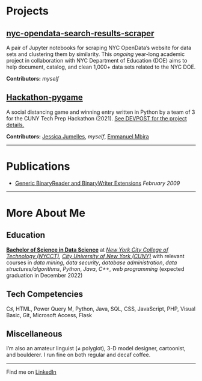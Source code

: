 # Projects

## [nyc-opendata-search-results-scraper](https://github.com/LiKenun/nyc-opendata-search-results-scraper)

A pair of Jupyter notebooks for scraping NYC OpenData’s website for data sets and clustering them by similarity. This *ongoing* year-long academic project in collaboration with NYC Department of Education (DOE) aims to help document, catalog, and clean 1,000+ data sets related to the NYC DOE.

**Contributors:** *myself*

## [Hackathon-pygame](https://github.com/jessicajumelles/Hackathon-pygame)

A social distancing game and winning entry written in Python by a team of 3 for the CUNY Tech Prep Hackathon (2021). [See DEVPOST for the project details.](https://devpost.com/software/the-fight-against-covid)

**Contributors:** [Jessica Jumelles](https://github.com/jessicajumelles), *myself*, [Emmanuel Mbira](https://github.com/mbiraemmanuel)

--------------------------------------------------------------------------------

# Publications

* [Generic BinaryReader and BinaryWriter Extensions](https://www.codeproject.com/Articles/33713/Generic-BinaryReader-and-BinaryWriter-Extensions) *February 2009*

--------------------------------------------------------------------------------

# More About Me

## Education

**[Bachelor of Science in Data Science](http://www.citytech.cuny.edu/computer-systems/data-science-bs.aspx)** at *[New York City College of Technology (NYCCT)](https://www.citytech.cuny.edu/), [City University of New York (CUNY)](https://www.cuny.edu/)* with relevant courses in *data mining*, *data security*, *database administration*, *data structures/algorithms*, *Python*, *Java*, *C++*, *web programming* (expected graduation in December 2022)

## Tech Competencies

C♯, HTML, Power Query M, Python, Java, SQL, CSS, JavaScript, PHP, Visual Basic, Git, Microsoft Access, Flask

## Miscellaneous

I’m also an amateur linguist (≠ polyglot), 3-D model designer, cartoonist, and boulderer. I run fine on both regular and decaf coffee.

--------------------------------------------------------------------------------

Find me on [LinkedIn](https://www.linkedin.com/in/LiKenun)
